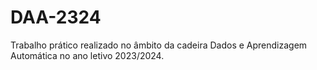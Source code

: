 # DAA-2324

Trabalho prático realizado no âmbito da cadeira Dados e Aprendizagem Automática no ano letivo 2023/2024.
